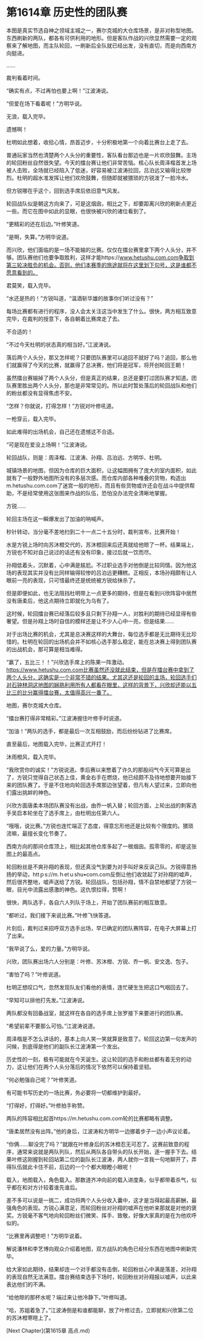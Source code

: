 # 第1614章 历史性的团队赛

本图是真实节选自神之领域主城之一，赛尔克城的大仓库场景，是非对称型地图。东西刷新的两队，都各有可供利用的地形。但是客队作战的兴欣显然需要一定的观察来了解地图，而主队轮回，一刷新后全队就已经出发，没有直切，而是向西南方向挺进。

……

裁判看着时间。

“确实有点，不过再怕也要上啊！”江波涛说。

“但爱在场下看着呢！”方明华说。

无浪，载入完毕。

遗憾啊！

杜明如此想着，收拾心情，昂首迈步，十分积极地第一个向着比赛台上走了去。

普通玩家当然也清楚两个人头分的重要性，客队看台那边也是一片欢欣鼓舞。主场的轮回粉丝自然很失望。今天的擂台赛让他们非常苦恼。核心队长周泽楷首发上场被人击败，全场就已经陷入了低迷，好容易被江波涛拉回，吕泊远又输得比较惨烈。杜明的超水准发挥让他们欢欣鼓舞，但随即就被猥琐的方锐泼了一脸冷水。

但方锐哪在乎这个，回到选手席后依旧意气风发。

轮回战队似是朝这方向来了，可是这烟囱，相比之下，却要距离兴欣的刷新点更近一些。而它在图中如此的显眼，也很快被兴欣的诸位看到了。

“更精彩的还在后边。”叶修笑道。

“是啊，失算。”方明华说道。

而兴欣，他们面临的是一场不能输的比赛。仅仅在擂台赛里拿下两个人头分，并不够。团队赛他们也要争取胜利，这样才能https://www.hetushu.com.com争取到第三轮决胜负的机会。否则，他们本赛季的旅途就将在这里划下句号，这是谁都不愿意看到的。

君莫笑，载入完毕。

“水还是热的！”方锐叫道，“温酒斩华雄的故事你们听过没有？”

每场比赛都有进行的程序，没人会太关注这当中发生了什么。很快，两方相互致意完毕，在裁判的授意下，各自朝着比赛席走了去。

不合适的！

“不过今天杜明的状态真的相当好。”江波涛说。

落后两个人头分，那又怎样呢？只要团队赛里可以追回不就好了吗？追回，那么他们就赢得了今天的比赛，就赢得了总决赛，他们将是冠军，将开创轮回王朝！

虽然擂台赛输掉了两个人头分，但是真正的结果，总还是要打过团队赛才知道。团队赛里胜出两个人头分，那也是非常常见的。所以此时暂处落后的轮回战队和他们的粉丝都没有显得焦虑不安。

“怎样？你就说，打得怎样！”方锐对叶修吼道。

一枪穿云，载入完毕。

如此难得的出场机会，自己还在遗憾这不合适。

“可是现在爱没上场啊！”江波涛说。

轮回战队，则是：周泽楷、江波涛、孙翔、吕泊远、方明华、杜明。

城镇场景的地图，但因为仓库的巨大面积，让这幅图拥有了庞大的室内面积，如此就有了一般野外地图所没有的多层次感。而仓库内部各种堆叠的货物，构造出m.hetushu.com.com了迷宫一般的地形，而且有些货物或许还会在战斗中提供帮助，不是经常使用这张图来作战的队伍，恐怕没办法完全清晰地掌握。

方锐……

轮回主场在这一瞬爆发出了加油的呐喊声。

秒针转动，当分毫不差地扫到二十一点二十五分时，裁判宣布，比赛开始！

水是方锐上场时向苏沐橙交代的，苏沐橙回来后还真就给他晾了一杯。结果端上，方锐也不知对自己说过的话还有没有印象，接过后就一饮而尽。

孙翔低着头，沉默着，心中满是尴尬。不过职业选手对他倒是比较同情。因为他这场的表现其实并没有比同样输得较惨的吕泊远更糟糕。正相反，本场孙翔颇有让人眼前一亮的表现，只可惜最终还是统统被方锐给抹杀了。

但是即便如此，也无法阻挡杜明带上一点更多的期待，但是在看到兴欣阵容中居然没有唐柔后，他这点期待立即就化为乌有了。

这时候，轮回擂台赛已经落后较多且只剩下孙翔一人，对胜利的期待已经显得有些奢望。但是孙翔上场时自信的模样还是让不少人心中一亮，但是结果……

对于出场比赛的机会，尤其是总决赛这样的大舞台，每位选手都是无比期待无比珍惜的。杜明在轮回的出场机会并不如核心选手那么稳定，能在总决赛上得到团队赛的出战机会，那可算是相当难得。

“赢了，五比三！！”兴欣选手席上的陈果一阵激动。https://www.hetushu.com.com比赛虽然还没就此结束，但是在擂台赛中拿到了两个人头分，这确实是一个非常不错的结果。尤其这还是轮回的主场，轮回选手们对石钟林洞这地图的娴熟利用所有人都看在眼里，这样的背景下，兴欣却还能以五比三的比分赢得擂台赛，太值得高兴一番了。

地图，赛尔克城大仓库。

“擂台赛打得非常精彩。”江波涛握住叶修手时说道。

“加油！”两队的选手，都是最后一次互相鼓励，而后纷纷钻进了比赛席。

直至最后，地图载入完毕，比赛正式开打！

沐雨橙风，载入完毕。

“我欣赏你的诚实！”方锐说道。季后赛以来憋着了许久的那股闷气今天可算是出了，方锐只觉得自己状态上佳，黄金右手在燃烧，他已经颇不及待地想要开始接下来的团队赛了。于是不住地向轮回选手席那边张望着，但凡有人望过来，立即向他们露出挑衅的神色。

兴欣方面唐柔本场团队赛没有出战，由乔一帆入替；轮回方面，上轮出战的刺客选手吴启本轮坐在了选手席上，由杜明出任第六人。

“哦哦，说比赛。”方锐也连忙端正了态度，得意忘形他还是比较有个限度的。猥琐流嘛，最擅长变化节奏了。

西南方向的那间仓库顶上，相比起其他仓库多起了一根烟囱。孤零零的，却是这张图上的最高点。

轮回粉丝是不爽孙翔的表现，但还真没气到要为对手叫好来反讽己队。方锐得意扬扬的举动，httｐs://m.ｈetｕshu•coｍ.com反倒让他们收敛起了对孙翔的嘘声，然后很齐整地，嘘声送给了方锐。轮回战队，包括孙翔，情不自禁地都望了方锐一眼，目光中流露出感激的神色。这仇恨拉得，赞啊！

很快，两队选手，各自六人列队于场上，开始了团队赛前的相互致意。

“都听过，我们接下来说比赛。”叶修飞快答道。

片刻后，裁判过来招呼双方选手出场，早已确定的团队赛阵容，在电子大屏幕上打了出来。

“我早说了么，爱的力量。”方明华说。

兴欣，团队赛出场六人分别是：叶修、苏沐橙、方锐、乔一帆、安文逸、包子。

“害怕了吗？”叶修说道。

杜明正想叹口气，忽然发现队友们看他的表情，连忙硬生生把这口气咽回去了。

“早知可以排他打先发。”江波涛说。

两队都没有回备战室，就这样在各自的选手席上张罗接下来要进行的团队赛。

“希望前辈不要那么可怕。”江波涛说道。

周泽楷是不怎么讲话的，基本上向人笑一笑就算是致意了。轮回这边第一句发声的问候，到底得是他们的副队长江波涛第一个发出。

历史性的一刻，极有可能就在今天诞生。这让轮回的选手和粉丝都有着无穷的动力，这让他们在两个人头分落后的情况下依然可以保持着坚韧。

“何必勉强自己呢？”叶修笑道。

有可能书写历史的一场比赛，务必要将一切都维护到最好。

“打得好，打得好。”叶修拍手称赞。

两队的阵容相比起首https://m.hetushu.com.com轮的比赛都略有调整。

“唐柔居然没有出阵。”他的身后，江波涛和方明华一边挪着步子一边小声议论着。

“你俩……聊没完了吗？”就跟在叶修身后的苏沐橙忍无可忍了。这赛前致意的程序，通常来说就是两队列队，然后从两队各自带头的队长开始，逐一握手下去。结果叶修这刚握到轮回站第二位的副队长江波涛，两人就你一言我一句地聊开了，弄得队伍就此卡住不前，后边的一个个都大眼瞪小眼呢！

载入，地图载入，角色载入。那数道齐冲向前的载入进度条，似乎都带着杀气，似乎都在和对方计较着谁先谁后。

差不多可以说是一挑二，成功将两个人头分收入囊中，这才是当得起最高薪酬，最强角色的表现。方锐心满意足，而轮回粉丝对孙翔的嘘声在他听来那就是对他的褒奖。方锐毫不客气地向轮回粉丝们微笑、挥手、致敬，好像大家真的是在为他欢呼似的。

“比赛里再调整吧！”方明华说着。

解说潘林和李艺博向观众介绍着地图，双方战队的角色已经分东西在地图中刷新完毕。

给大家如此期待，结果却连一个对手都没有击倒，轮回粉丝心中满是落差，对孙翔的表现自然无法满意。擂台赛结束选手下场时，轮回粉丝对孙翔报以嘘声，以此来表达他们的不满。

“给他晾的那杯水呢？端过来让他冷静下。”叶修叫道。

“哈，苏姐着急了。”江波涛倒是和谁都能聊，放了叶修过去，立即就和兴欣第二位的苏沐橙寒暄上了。



[Next Chapter](第1615章 高点.md)